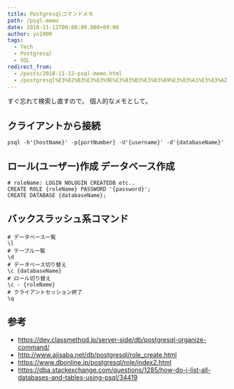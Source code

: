 ```yaml
---
title: Postgresqlコマンドメモ
path: /psql-memo
date: 2018-11-12T00:00:00.000+09:00
author: yo1000
tags:
  - Tech
  - Postgresql
  - SQL
redirect_from:
  - /posts/2018-11-12-psql-memo.html
  - /postgresql%E3%82%B3%E3%83%9E%E3%83%B3%E3%83%89%E3%83%A1%E3%83%A2
---
```


すぐ忘れて検索し直すので。
個人的なメモとして。


## クライアントから接続
```
psql -h'{hostName}' -p{portNumber} -U'{username}' -d'{databaseName}'
```


## ロール(ユーザー)作成 データベース作成
```
# roleName: LOGIN NOLOGIN CREATEDB etc..
CREATE ROLE {roleName} PASSWORD '{password}';
CREATE DATABASE {databaseName};
```


## バックスラッシュ系コマンド
```
# データベース一覧
\l
# テーブル一覧
\d
# データベース切り替え
\c {databaseName}
# ロール切り替え
\c - {roleName}
# クライアントセッション終了
\q
```


## 参考
- https://dev.classmethod.jp/server-side/db/postgresql-organize-command/
- http://www.ajisaba.net/db/postgresql/role_create.html
- https://www.dbonline.jp/postgresql/role/index2.html
- https://dba.stackexchange.com/questions/1285/how-do-i-list-all-databases-and-tables-using-psql/34419
